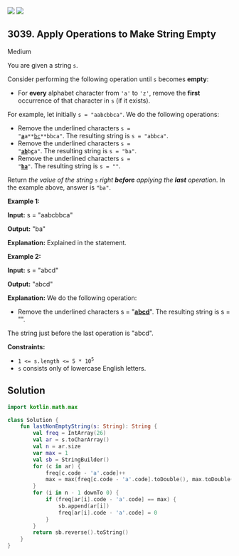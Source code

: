 [![](https://img.shields.io/github/stars/javadev/LeetCode-in-Kotlin?label=Stars&style=flat-square)](https://github.com/javadev/LeetCode-in-Kotlin)
[![](https://img.shields.io/github/forks/javadev/LeetCode-in-Kotlin?label=Fork%20me%20on%20GitHub%20&style=flat-square)](https://github.com/javadev/LeetCode-in-Kotlin/fork)

## 3039\. Apply Operations to Make String Empty

Medium

You are given a string `s`.

Consider performing the following operation until `s` becomes **empty**:

*   For **every** alphabet character from `'a'` to `'z'`, remove the **first** occurrence of that character in `s` (if it exists).

For example, let initially `s = "aabcbbca"`. We do the following operations:

*   Remove the underlined characters <code>s = "<ins>**a**</ins>a**<ins>bc</ins>**bbca"</code>. The resulting string is `s = "abbca"`.
*   Remove the underlined characters <code>s = "<ins>**ab**</ins>b<ins>**c**</ins>a"</code>. The resulting string is `s = "ba"`.
*   Remove the underlined characters <code>s = "<ins>**ba**</ins>"</code>. The resulting string is `s = ""`.

Return _the value of the string_ `s` _right **before** applying the **last** operation_. In the example above, answer is `"ba"`.

**Example 1:**

**Input:** s = "aabcbbca"

**Output:** "ba"

**Explanation:** Explained in the statement.

**Example 2:**

**Input:** s = "abcd"

**Output:** "abcd"

**Explanation:** We do the following operation: 
- Remove the underlined characters s = "<ins>**abcd**</ins>". The resulting string is s = "". 

The string just before the last operation is "abcd".

**Constraints:**

*   <code>1 <= s.length <= 5 * 10<sup>5</sup></code>
*   `s` consists only of lowercase English letters.

## Solution

```kotlin
import kotlin.math.max

class Solution {
    fun lastNonEmptyString(s: String): String {
        val freq = IntArray(26)
        val ar = s.toCharArray()
        val n = ar.size
        var max = 1
        val sb = StringBuilder()
        for (c in ar) {
            freq[c.code - 'a'.code]++
            max = max(freq[c.code - 'a'.code].toDouble(), max.toDouble()).toInt()
        }
        for (i in n - 1 downTo 0) {
            if (freq[ar[i].code - 'a'.code] == max) {
                sb.append(ar[i])
                freq[ar[i].code - 'a'.code] = 0
            }
        }
        return sb.reverse().toString()
    }
}
```